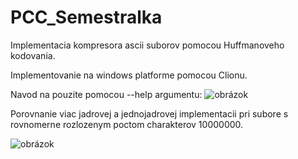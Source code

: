 # PCC_Semestralka

Implementacia kompresora ascii suborov pomocou Huffmanoveho kodovania.

Implementovanie na windows platforme pomocou Clionu.

Navod na pouzite pomocou --help argumentu:
![obrázok](https://user-images.githubusercontent.com/87422929/195104807-268349af-0178-492e-bad7-d8750d0c4579.png)


Porovnanie viac jadrovej a jednojadrovej implementacii pri subore s rovnomerne rozlozenym poctom charakterov 10000000.

![obrázok](https://user-images.githubusercontent.com/87422929/195101685-3b7544fc-eff6-4e4b-b1f7-d5a399d3b55b.png)
